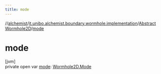 ```yaml
---
title: mode
---
```

//[alchemist](../../../index.html)/[it.unibo.alchemist.boundary.wormhole.implementation](../index.html)/[AbstractWormhole2D](index.html)/[mode](mode.html)



# mode



[jvm]\
private open var [mode](mode.html): [Wormhole2D.Mode](../../it.unibo.alchemist.boundary.wormhole.interfaces/-wormhole2-d/-mode/index.html)





